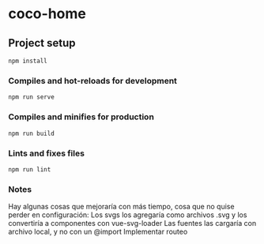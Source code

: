 # coco-home

## Project setup
```
npm install
```

### Compiles and hot-reloads for development
```
npm run serve
```

### Compiles and minifies for production
```
npm run build
```

### Lints and fixes files
```
npm run lint
```

### Notes
Hay algunas cosas que mejoraría con más tiempo, cosa que no quise perder en configuración:
  Los svgs los agregaría como archivos .svg y los convertiría a componentes con vue-svg-loader
  Las fuentes las cargaría con archivo local, y no con un @import
  Implementar routeo
